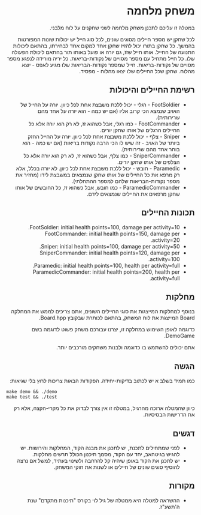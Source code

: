 <div dir="rtl" lang="he">

# משחק מלחמה

במטלה זו עליכם לתכנן משחק מלחמה לשני שחקנים על לוח מלבני.

לכל שחקן יש מספר חיילים מסוגים שונים, לכל סוג חייל יש יכולות שונות המפורטות בהמשך.
כל שחקן בתורו יכול להזיז שחקן אחד למקום אחד לבחירתו, בהתאם ליכולות התנועה של החייל.
אותו חייל שזז, גם יורה או פועל באותו תור בהתאם ליכולת הפעולה שלו.
כל חייל מתחיל עם מספר מסויים של נקודות-בריאות.
כל יריה מורידה לנפגע מספר מסויים של נקודות-בריאות.
חייל שמספר נקודות-הבריאות שלו מגיע לאפס - יוצא מהלוח.
שחקן שכל החיילים שלו יצאו מהלוח - מפסיד.


## רשימת החיילים והיכולות

* FootSoldier - רגלי - יכול ללכת משבצת אחת לכל כיוון. יורה על החייל של האויב שנמצא הכי קרוב אליו (אם יש כמה - הוא יורה על אחד מהם שרירותית).
* FootCommander - כמו רגלי, אבל כשהוא זז, לא רק הוא יורה אלא כל החיילים הרגלים של אותו שחקן יורים.
* Sniper - צלף - יכול ללכת משבצת אחת לכל כיוון. יורה על החייל החזק ביותר של האויב - זה שיש לו הכי הרבה נקודות בריאות (אם יש כמה - הוא בוחר אחד מהם שרירותית).
* SniperCommander - כמו צלף, אבל כשהוא זז, לא רק הוא יורה אלא כל הצלפים של אותו שחקן יורים.
* Paramedic - חובש - יכול ללכת משבצת אחת לכל כיוון. לא יורה בכלל, אלא רק מרפא את כל החיילים של אותו שחקן שנמצאים במשבצת לידו (מחזיר את מספר נקודות-הבריאות שלהם למספר ההתחלתי).
* ParamedicCommander - כמו חובש, אבל כשהוא זז, כל החובשים של אותו שחקן מרפאים את החיילים שנמצאים לידם.

## תכונות החיילים

* FootSoldier: initial health points=100, damage per activity=10.
* FootCommander: initial health points=150, damage per activity=20.
* Sniper: initial health points=100, damage per activity=50.
* SniperCommander: initial health points=120, damage per activity=100.
* Paramedic: initial health points=100, health per activity=full.
* ParamedicCommander: initial health points=200, health per activity=full.

## מחלקות

בנוסף למחלקות המייצגות את סוגי החיילים השונים, אתם צריכים לממש את המחלקה 
Board
המייצגת את לוח המשחק, בהתאם לכותרת שבקובץ Board.hpp.

כדוגמה לאופן השימוש במחלקה זו, יצרנו עבורכם משחק פשוט לדוגמה בשם
DemoGame.

אתם יכולים להשתמש בו כדוגמה ולבנות משחקים מורכבים יותר.


## הגשה

כמו תמיד בשלב א יש לכתוב בדיקות-יחידה. הפקודות הבאות צריכות לרוץ בלי שגיאות:

<div dir='ltr'>

    make demo && ./demo
	make test && ./test

</div>

כיוון שהמטלה ארוכה מהרגיל, במטלה זו אין צורך לבדוק את כל מקרי-הקצה,
אלא רק את הדרישות הבסיסיות.

## דגשים

* לפני שמתחילים לתכנת, יש לתכנן את מבנה הקוד, המחלקות והירושות. יש להגיש בגיטהאב, יחד עם הקוד, מסמך תיכנון הכולל תרשים מחלקות.
* יש לתכנן את הקוד באופן שיהיה קל להרחבה ולשינוי בעתיד, למשל אם נרצה להוסיף סוגים שונים של חיילים או לשנות את חוקי המשחק.


## מקורות

* ההשראה למטלה היא ממטלה של גיל לוי בקורס "תיכנות מתקדם" שנת ה'תשע"ז.

</div>

